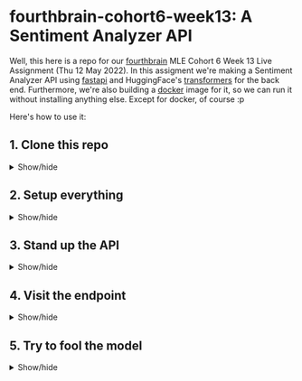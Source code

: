 # fourthbrain-cohort6-week13: A Sentiment Analyzer API

Well, this here is a repo for our [fourthbrain](https://www.fourthbrain.ai/) MLE Cohort 6 Week 13 Live Assignment (Thu 12 May 2022). In this assigment we're making a Sentiment Analyzer API using [fastapi](https://fastapi.tiangolo.com/) and HuggingFace's [transformers](https://huggingface.co/docs/transformers/index) for the back end. Furthermore, we're also building a [docker](https://docs.docker.com/) image for it, so we can run it without installing anything else. Except for docker, of course :p

Here's how to use it:

## 1. Clone this repo
<details><summary>Show/hide</summary>

```bash
# Go to your special folder
cd /tmp

# Clone this repo
git clone https://github.com/juswaldy/fourthbrain-cohort6-week13.git

# Go into the repo folder
cd fourthbrain-cohort6-week13
```

</details>

## 2. Setup everything
<details><summary>Show/hide</summary>

You can use docker, or create a conda virtual environment, or whatever you want.

### 2.a. With docker (recommended)

1. Install docker https://docs.docker.com/get-docker/
2. Build docker image
```bash
docker build -t fastapi-sentiment .
```

### 2.b. With conda virtual environment

1. Install anaconda https://docs.anaconda.com/anaconda/install/index.html
2. Create a conda virtual environment, activate it, and install the rest of the dependencies
```bash
conda create -n fastapi_env python=3.8 pip
conda activate fastapi_env
pip install fastapi uvicorn transformers torch torchvision torchaudio
```

### 2.c. Whatever you want (not recommended)

ACHTUNG: Zis mait giviu abigg hehdech vershen heil! (not recommended)

```bash
# Not recommended
# pip install fastapi uvicorn transformers torch torchvision torchaudio
```
</details>

## 3. Stand up the API
<details><summary>Show/hide</summary>

### 3.a. With docker

```bash
docker run -p 8000:8000 fastapi-sentiment
```

### 3.b. With conda

```bash
uvicorn --host 0.0.0.0 --port 8000 main:app
```

</details>

## 4. Visit the endpoint
<details><summary>Show/hide</summary>

Point your browser to http://localhost:8000/docs.

![docs](pics/docs.png)

Click the `/sentiment` endpoint.

![sentiment](pics/sentiment.png)

</details>

## 5. Try to fool the model
<details><summary>Show/hide</summary>

Type the last thing you heard someone say to you for the `query_string` parameter.

![sentence](pics/sentence.png)

Can you beat my score?

![score](pics/score.png)

</details>
